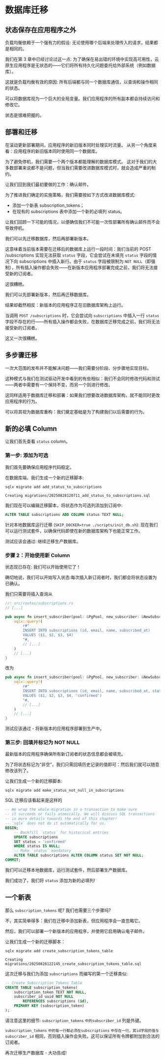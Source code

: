 # 数据库迁移

## 状态保存在应用程序之外

负载均衡依赖于一个强有力的假设: 无论使用哪个后端来处理传入的请求，结果都是相同的。

我们在第 3 章中已经讨论过这一点: 为了确保在易出错的环境中实现高可用性，云原生应用程序是无状态的——它们将所有持久化问题委托给外部系统（例如数据库）。

这就是负载均衡有效的原因: 所有后端都与同一个数据库通信，以查询和操作相同的状态。

可以将数据库视为一个巨大的全局变量。我们应用程序的所有副本都会持续访问和修改它。

状态是很难把握的。

## 部署和迁移

在滚动更新部署期间，应用程序的新旧版本同时处理实时流量。
从另一个角度来看：应用程序的新旧版本同时使用同一个数据库。

为了避免停机，我们需要一个两个版本都能理解的数据库模式。
这对于我们的大多数部署来说都不是问题，但当我们需要改进数据库模式时，就会造成严重的制约。

让我们回到我们最初要做的工作：确认邮件。

为了推进我们确定的实施策略，我们需要按如下方式改进数据库模式:

- 添加一个新表 subscription_tokens；
- 在现有的 subscriptions 表中添加一个新的必填列 status。

让我们回顾一下可能的情况，以便确信我们不可能一次性部署所有确认邮件而不会导致停机。

我们可以先迁移数据库，然后再部署新版本。

这意味着当前版本需要在迁移后的数据库上运行一段时间：我们当前的 POST /subscriptions 实现无法获取 `status` 字段，它会尝试在未填充 `status` 字段的情况下向 subscriptions 中插入新行。由于 `status` 字段被限制为 `NOT NULL`（即强制），所有插入操作都会失败——在新版本应用程序部署完成之前，我们将无法接受新的订阅者。

这很糟糕。

我们可以先部署新版本，然后再迁移数据库。

结果却截然相反：新版本的应用程序正在旧数据库架构上运行。

当调用 `POST /subscriptions` 时，它会尝试向 `subscriptions` 中插入一行 `status` 字段不存在的行——所有插入操作都会失败，在数据库迁移完成之前，我们将无法接受新的订阅者。

这又一次很糟糕。

## 多步骤迁移

一次大范围的发布并不能解决问题——我们需要分阶段、分步骤地实现目标。

这种模式与我们在测试驱动开发中看到的有些相似：我们不会同时修改代码和测试——两​​者中需要有一个保持不变，而另一个则进行修改。

这同样适用于数据库迁移和部署：如果我们想要改进数据库架构，就不能同时更改应用程序的行为。

可以将其视为数据库重构：我们奠定基础是为了构建我们以后需要的行为。

## 新的必填 Column

让我们首先查看 `status` column。

### 第一步: 添加为可选

我们首先要确保应用程序代码稳定。

在数据库端，我们生成一个新的迁移脚本:

```shell
sqlx migrate add add_status_to_subscriptions
```

```plaintext
Creating migrations/20250828120711_add_status_to_subscriptions.sql
```

我们现在可以编辑迁移脚本，将状态作为可选列添加到订阅中:

```sql
ALTER TABLE subscriptions ADD COLUMN status TEXT NULL;
```

针对本地数据库运行迁移 (`SKIP_DOCKER=true ./scripts/init_db.sh`): 现在我们可以运行测试套件，以确保代码即使在新的数据库架构下也能正常工作。

测试应该会通过: 继续迁移生产数据库。

### 步骤 2：开始使用新 Column

状态现已存在: 我们可以开始使用它了！

确切地说，我们可以开始写入状态:每次插入新订阅者时，我们都会将状态设置为已确认。

我们只需要将插入查询从

```rs
//! src/routes/subscriptions.rs
// [...]

pub async fn insert_subscriber(pool: &PgPool, new_subscriber: &NewSubscriber) -> Result<(), sqlx::Error> {
    sqlx::query!(
        r#"
        INSERT INTO subscriptions (id, email, name, subscribed_at)
        VALUES ($1, $2, $3, $4)
        "#,
        // [...]
    )
    // [...]
}
```

改为

```rs
pub async fn insert_subscriber(pool: &PgPool, new_subscriber: &NewSubscriber) -> Result<(), sqlx::Error> {
    sqlx::query!(
        r#"
        INSERT INTO subscriptions (id, email, name, subscribed_at, status)
        VALUES ($1, $2, $3, $4, 'confirmed')
        "#,
        // [...]
    )
    // [...]
}
```

测试应该通过 - 将新版本的应用程序部署到生产中。

### 第三步: 回填并标记为 NOT NULL

最新版本的应用程序确保所有新订阅者的状态信息都会被填充。

为了将状态标记为“非空”，我们只需回填历史记录的值即可：然后我们就可以随意修改该列了。

让我们生成一个新的迁移脚本:

```shell
sqlx migrate add make_status_not_null_in_subscriptions
```

SQL 迁移应该看起来是这样的

```sql
-- We wrap the whole migration in a transaction to make sure
-- it succeeds or fails atomically. We will discuss SQL transactions
-- in more details towards the end of this chapter!
-- `sqlx` does not do it automatically for us.
BEGIN;
    -- Backfill `status` for historical entries
    UPDATE subscriptions
    SET status = 'confirmed'
    WHERE status IS NULL;
    -- Make `status` mandatory
    ALTER TABLE subscriptions ALTER COLUMN status SET NOT NULL;
COMMIT;
```

我们可以迁移本地数据库，运行测试套件，然后部署生产数据库。

我们成功了，我们将 `status` 添加为新的必填列!

## 一个新表

那么 `subscription_tokens` 呢? 我们也需要三个步骤吗?

不，其实简单得多：我们在迁移中添加新表，但应用程序会一直忽略它。

然后，我们可以部署一个新版本的应用程序，并使用它启用确认电子邮件。

让我们生成一个新的迁移脚本：

```shell
sqlx migrate add create_subscription_tokens_table
```

```plaintext
Creating migrations/20250828122145_create_subscription_tokens_table.sql
```

这次迁移与我们为添加 `subscriptions` 而编写的第一个迁移类似:

```sql
-- Create Subscription Tokens Table
CREATE TABLE subscription_tokens(
    subscription_token TEXT NOT NULL,
    subscriber_id uuid NOT NULL
        REFERENCES subscriptions (id),
    PRIMARY KEY (subscription_token)
);
```

请注意这里的细节: `subscription_tokens` `中的subscriber_id` 列是外键。

`subscription_tokens` `中的每一行都必须在subscriptions` `中存在一行，其id字段的值与subscriber_id` 相同，否则插入操作会失败。这可以保证所有令牌都附加到合法的订阅者。

再次迁移生产数据库 - 大功告成!
